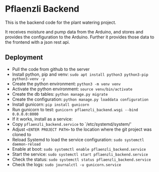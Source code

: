 # Pflaenzli Backend

This is the backend code for the plant watering project.

It receives moisture and pump data from the Arduino, and stores and provides the configuration to the Arduino. Further it provides those data to the frontend with a json rest api.

## Deployment

- Pull the code from github to the server
- Install python, pip and venv: `sudo apt install python3 python3-pip python3-venv -y`
- Create the python environment: `python3 -m venv venv`
- Activate the python environment: `source venv/bin/activate`
- Create the db tables: `python manage.py migrate`
- Create the configuration: `python manage.py loaddata configuration`
- Install gunicorn: `pip install gunicorn`
- Run gunicorn to test: `gunicorn pflaenzli_backend.wsgi --bind 0.0.0.0:8000`
- If it works, install as a service:
- Copy `pflaenzli_backend.service` to `/etc/systemd/system/'
- Adjust `<ENTER PROJECT PATH>` to the location where the git project was cloned to
- Reload Systemd to load the service configuration: `sudo systemctl daemon-reload`
- Enable at boot: `sudo systemctl enable pflaenzli_backend.service`
- Start the service: `sudo systemctl start pflaenzli_backend.service`
- Check the status: `sudo systemctl status pflaenzli_backend.service`
- Check the logs: `sudo journalctl -u gunicorn.service`